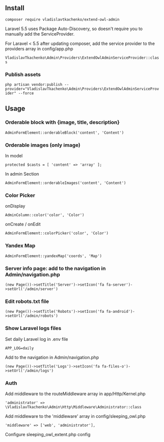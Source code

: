 ## Install

`composer require vladislavtkachenko/extend-owl-admin`

Laravel 5.5 uses Package Auto-Discovery, so doesn't require you to manually add the ServiceProvider.

For Laravel < 5.5 after updating composer, add the service provider to the providers array in config/app.php

`VladislavTkachenko\Admin\Providers\ExtendOwlAdminServiceProvider::class`

### Publish assets

`php artisan vendor:publish --provider="VladislavTkachenko\Admin\Providers\ExtendOwlAdminServiceProvider" --force`


## Usage

### Orderable block with {image, title, description} 

`AdminFormElement::orderableBlock('content', 'Content')`

### Orderable images (only image)

In model

`protected $casts = [ 'content' => 'array' ];`

In admin Section

`AdminFormElement::orderableImages('content', 'Content')`

### Color Picker

onDisplay

`AdminColumn::color('color', 'Color')`

onCreate / onEdit

`AdminFormElement::colorPicker('color', 'Color')`

### Yandex Map

`AdminFormElement::yandexMap('coords', 'Map')`

### Server info page: add to the navigation in Admin/navigation.php

`(new Page())->setTitle('Server')->setIcon('fa fa-server')->setUrl('/admin/server')`

### Edit robots.txt file

`(new Page())->setTitle('Robots')->setIcon('fa fa-android')->setUrl('/admin/robots')`

### Show Laravel logs files

Set daily Laravel log in .env file

`APP_LOG=daily`
 
Add to the navigation in Admin/navigation.php

`(new Page())->setTitle('Logs')->setIcon('fa fa-files-o')->setUrl('/admin/logs')`

### Auth

Add middleware to the routeMiddleware array in app/Http/Kernel.php 

`'administrator' => \VladislavTkachenko\Admin\Http\Middleware\Administrator::class`

Add middleware to the 'middleware' array in config/sleeping_owl.php

`'middleware' => ['web', 'administrator'],`

Configure sleeping_owl_extent.php config
